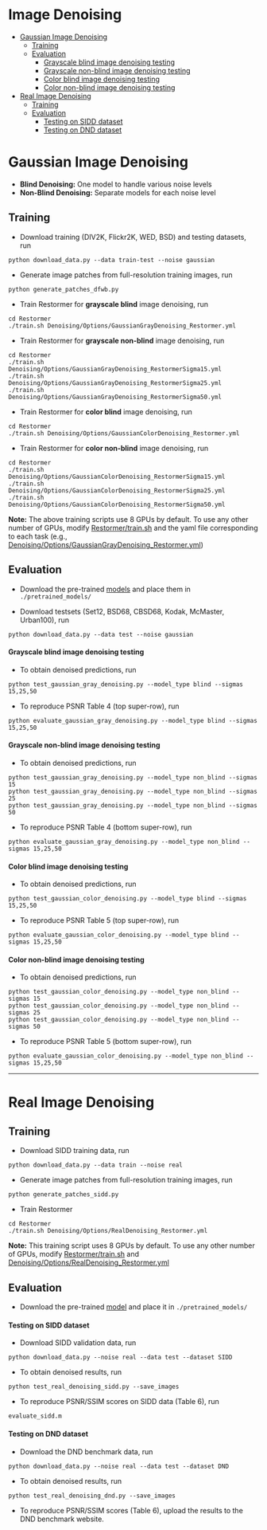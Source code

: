# Image Denoising
- [Gaussian Image Denoising](#gaussian-image-denoising)
  * [Training](#training)
  * [Evaluation](#evaluation)
      - [Grayscale blind image denoising testing](#grayscale-blind-image-denoising-testing)
      - [Grayscale non-blind image denoising testing](#grayscale-non-blind-image-denoising-testing)
      - [Color blind image denoising testing](#color-blind-image-denoising-testing)
      - [Color non-blind image denoising testing](#color-non-blind-image-denoising-testing)
- [Real Image Denoising](#real-image-denoising)
  * [Training](#training-1)
  * [Evaluation](#evaluation-1)
      - [Testing on SIDD dataset](#testing-on-sidd-dataset)
      - [Testing on DND dataset](#testing-on-dnd-dataset)

# Gaussian Image Denoising

- **Blind Denoising:** One model to handle various noise levels
- **Non-Blind Denoising:** Separate models for each noise level

## Training

- Download training (DIV2K, Flickr2K, WED, BSD) and testing datasets, run
```
python download_data.py --data train-test --noise gaussian
```

- Generate image patches from full-resolution training images, run
```
python generate_patches_dfwb.py 
```

- Train Restormer for **grayscale blind** image denoising, run
```
cd Restormer
./train.sh Denoising/Options/GaussianGrayDenoising_Restormer.yml
```

- Train Restormer for **grayscale non-blind** image denoising, run
```
cd Restormer
./train.sh Denoising/Options/GaussianGrayDenoising_RestormerSigma15.yml
./train.sh Denoising/Options/GaussianGrayDenoising_RestormerSigma25.yml
./train.sh Denoising/Options/GaussianGrayDenoising_RestormerSigma50.yml
```

- Train Restormer for **color blind** image denoising, run
```
cd Restormer
./train.sh Denoising/Options/GaussianColorDenoising_Restormer.yml
```

- Train Restormer for **color non-blind** image denoising, run
```
cd Restormer
./train.sh Denoising/Options/GaussianColorDenoising_RestormerSigma15.yml
./train.sh Denoising/Options/GaussianColorDenoising_RestormerSigma25.yml
./train.sh Denoising/Options/GaussianColorDenoising_RestormerSigma50.yml
```

**Note:** The above training scripts use 8 GPUs by default. To use any other number of GPUs, modify [Restormer/train.sh](../train.sh) and the yaml file corresponding to each task (e.g., [Denoising/Options/GaussianGrayDenoising_Restormer.yml](Options/GaussianGrayDenoising_Restormer.yml))

## Evaluation

- Download the pre-trained [models](https://drive.google.com/drive/folders/1Qwsjyny54RZWa7zC4Apg7exixLBo4uF0?usp=sharing) and place them in `./pretrained_models/`

- Download testsets (Set12, BSD68, CBSD68, Kodak, McMaster, Urban100), run 
```
python download_data.py --data test --noise gaussian
```

#### Grayscale blind image denoising testing

- To obtain denoised predictions, run
```
python test_gaussian_gray_denoising.py --model_type blind --sigmas 15,25,50
```

- To reproduce PSNR Table 4 (top super-row), run
```
python evaluate_gaussian_gray_denoising.py --model_type blind --sigmas 15,25,50
```

#### Grayscale non-blind image denoising testing

- To obtain denoised predictions, run
```
python test_gaussian_gray_denoising.py --model_type non_blind --sigmas 15
python test_gaussian_gray_denoising.py --model_type non_blind --sigmas 25
python test_gaussian_gray_denoising.py --model_type non_blind --sigmas 50
```

- To reproduce PSNR Table 4 (bottom super-row), run
```
python evaluate_gaussian_gray_denoising.py --model_type non_blind --sigmas 15,25,50
```

#### Color blind image denoising testing

- To obtain denoised predictions, run
```
python test_gaussian_color_denoising.py --model_type blind --sigmas 15,25,50
```

- To reproduce PSNR Table 5 (top super-row), run
```
python evaluate_gaussian_color_denoising.py --model_type blind --sigmas 15,25,50
```

#### Color non-blind image denoising testing

- To obtain denoised predictions, run
```
python test_gaussian_color_denoising.py --model_type non_blind --sigmas 15
python test_gaussian_color_denoising.py --model_type non_blind --sigmas 25
python test_gaussian_color_denoising.py --model_type non_blind --sigmas 50
```

- To reproduce PSNR Table 5 (bottom super-row), run
```
python evaluate_gaussian_color_denoising.py --model_type non_blind --sigmas 15,25,50
```

<hr />

# Real Image Denoising

## Training

- Download SIDD training data, run
```
python download_data.py --data train --noise real
```

- Generate image patches from full-resolution training images, run
```
python generate_patches_sidd.py 
```

- Train Restormer
```
cd Restormer
./train.sh Denoising/Options/RealDenoising_Restormer.yml
```

**Note:** This training script uses 8 GPUs by default. To use any other number of GPUs, modify [Restormer/train.sh](../train.sh) and [Denoising/Options/RealDenoising_Restormer.yml](Options/RealDenoising_Restormer.yml)

## Evaluation

- Download the pre-trained [model](https://drive.google.com/file/d/1FF_4NTboTWQ7sHCq4xhyLZsSl0U0JfjH/view?usp=sharing) and place it in `./pretrained_models/`

#### Testing on SIDD dataset

- Download SIDD validation data, run 
```
python download_data.py --noise real --data test --dataset SIDD
```

- To obtain denoised results, run
```
python test_real_denoising_sidd.py --save_images
```

- To reproduce PSNR/SSIM scores on SIDD data (Table 6), run
```
evaluate_sidd.m
```

#### Testing on DND dataset

- Download the DND benchmark data, run 
```
python download_data.py --noise real --data test --dataset DND
```

- To obtain denoised results, run
```
python test_real_denoising_dnd.py --save_images
```

- To reproduce PSNR/SSIM scores (Table 6), upload the results to the DND benchmark website.
